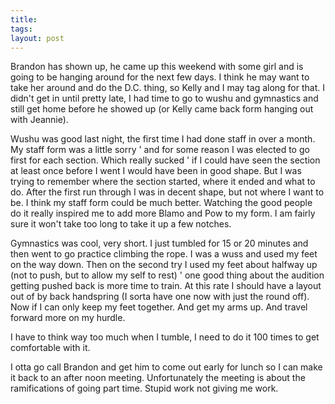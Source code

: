```yaml
---
title: 
tags: 
layout: post
---
```

Brandon has shown up, he came up this weekend with some girl and is going to be hanging around for the next few days.  I think he may want to take her around and do the D.C. thing, so Kelly and I may tag along for that.  I didn't get in until pretty late, I had time to go to wushu and gymnastics and still get home before he showed up (or Kelly came back form hanging out with Jeannie).



Wushu was good last night, the first time I had done staff in over a month.  My staff form was a little sorry ' and for some reason I was elected to go first for each section.  Which really sucked ' if I could have seen the section at least once before I went I would have been in good shape.  But I was trying to remember where the section started, where it ended and what to do. After the first run through I was in decent shape, but not where I want to be.  I think my staff form could be much better.  Watching the good people do it really inspired me to add more Blamo and Pow to my form.  I am fairly sure it won't take too long to take it up a few notches.  



Gymnastics was cool, very short.  I just tumbled for 15 or 20 minutes and then went to go practice climbing the rope.  I was a wuss and used my feet on the way down.  Then on the second try I used my feet about halfway up (not to push, but to allow my self to rest) ' one good thing about the audition getting pushed back is more time to train.  At this rate I should have a layout out of by back handspring (I sorta have one now with just the round off).  Now if I can only keep my feet together. And get my arms up. And travel forward more on my hurdle.    



I have to think way too much when I tumble, I need to do it 100 times to get comfortable with it.  



I otta go call Brandon and get him to come out early for lunch so I can make it back to an after noon meeting.  Unfortunately the meeting is about the ramifications of going part time.  Stupid work not giving me work.
